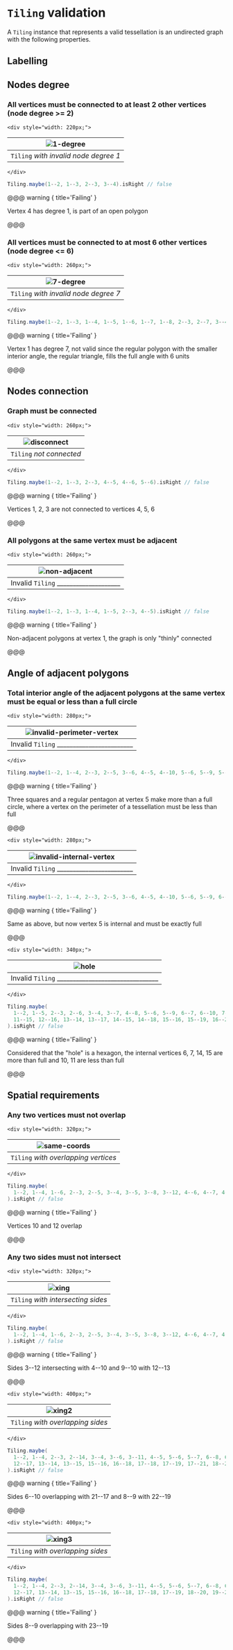 # `Tiling` validation

A `Tiling` instance that represents a valid tessellation is an undirected graph with the following properties.

## Labelling

## Nodes degree

### All vertices must be connected to at least 2 other vertices (node degree >= 2)

```raw
<div style="width: 220px;">
```
| ![1-degree](svg/1-degree.svg)         |
|---------------------------------------|
| `Tiling` _with invalid node degree 1_ |
```raw
</div>
```
```scala
Tiling.maybe(1--2, 1--3, 2--3, 3--4).isRight // false
```

@@@ warning { title='Failing' }

Vertex 4 has degree 1, is part of an open polygon

@@@

### All vertices must be connected to at most 6 other vertices (node degree <= 6)

```raw
<div style="width: 260px;">
```
| ![7-degree](svg/7-degree.svg)         |
|---------------------------------------|
| `Tiling` _with invalid node degree 7_ |
```raw
</div>
```
```scala
Tiling.maybe(1--2, 1--3, 1--4, 1--5, 1--6, 1--7, 1--8, 2--3, 2--7, 3--4, 4--5, 5--6, 6--8, 7--8).isRight // false
```

@@@ warning { title='Failing' }

Vertex 1 has degree 7, not valid since the regular polygon with the smaller interior angle, the regular triangle, fills the full angle with 6 units

@@@

## Nodes connection

### Graph must be connected

```raw
<div style="width: 260px;">
```
| ![disconnect](svg/disconnect.svg)   |
|-------------------------------------|
| `Tiling` _not connected_            |
```raw
</div>
```
```scala
Tiling.maybe(1--2, 1--3, 2--3, 4--5, 4--6, 5--6).isRight // false
```

@@@ warning { title='Failing' }

Vertices 1, 2, 3 are not connected to vertices 4, 5, 6

@@@

### All polygons at the same vertex must be adjacent

```raw
<div style="width: 260px;">
```
| ![non-adjacent](svg/non-adjacent.svg) |
|---------------------------------------|
| Invalid `Tiling` ____________________ |
```raw
</div>
```
```scala
Tiling.maybe(1--2, 1--3, 1--4, 1--5, 2--3, 4--5).isRight // false
```

@@@ warning { title='Failing' }

Non-adjacent polygons at vertex 1, the graph is only "thinly" connected

@@@

## Angle of adjacent polygons

### Total interior angle of the adjacent polygons at the same vertex must be equal or less than a full circle

```raw
<div style="width: 280px;">
```
| ![invalid-perimeter-vertex](svg/invalid-perimeter-vertex.svg) |
|---------------------------------------------------------------|
| Invalid `Tiling` ________________________                     |
```raw
</div>
```
```scala
Tiling.maybe(1--2, 1--4, 2--3, 2--5, 3--6, 4--5, 4--10, 5--6, 5--9, 5--11, 6--7, 7--8, 8--9, 10--11).isRight // false
```

@@@ warning { title='Failing' }

Three squares and a regular pentagon at vertex 5 make more than a full circle,
where a vertex on the perimeter of a tessellation must be less than full

@@@

```raw
<div style="width: 280px;">
```
| ![invalid-internal-vertex](svg/invalid-internal-vertex.svg)  |
|--------------------------------------------------------------|
| Invalid `Tiling` ________________________                    |
```raw
</div>
```
```scala
Tiling.maybe(1--2, 1--4, 2--3, 2--5, 3--6, 4--5, 4--10, 5--6, 5--9, 6--7, 7--8, 8--9, 9--10).isRight // false
```

@@@ warning { title='Failing' }

Same as above, but now vertex 5 is internal and must be exactly full

@@@

```raw
<div style="width: 340px;">
```
| ![hole](svg/hole.svg)                             |
|---------------------------------------------------|
| Invalid `Tiling` ________________________________ |
```raw
</div>
```
```scala
Tiling.maybe(
  1--2, 1--5, 2--3, 2--6, 3--4, 3--7, 4--8, 5--6, 5--9, 6--7, 6--10, 7--8, 7--11, 8--12, 9--10, 9--13, 10--14, 11--12,
  11--15, 12--16, 13--14, 13--17, 14--15, 14--18, 15--16, 15--19, 16--20, 17--18, 18--19, 19--20
).isRight // false
```

@@@ warning { title='Failing' }

Considered that the "hole" is a hexagon,
the internal vertices 6, 7, 14, 15 are more than full
and 10, 11 are less than full

@@@

## Spatial requirements

### Any two vertices must not overlap

```raw
<div style="width: 320px;">
```
| ![same-coords](svg/same-coords.svg)   |
|---------------------------------------|
| `Tiling` _with overlapping vertices_  |
```raw
</div>
```
```scala
Tiling.maybe(
  1--2, 1--4, 1--6, 2--3, 2--5, 3--4, 3--5, 3--8, 3--12, 4--6, 4--7, 4--8, 5--8, 6--7, 7--9, 8--11, 9--10, 11--12
).isRight // false
```

@@@ warning { title='Failing' }

Vertices 10 and 12 overlap

@@@

### Any two sides must not intersect

```raw
<div style="width: 320px;">
```
| ![xing](svg/xing.svg)              |
|------------------------------------|
| `Tiling` _with intersecting sides_ |
```raw
</div>
```
```scala
Tiling.maybe(
  1--2, 1--4, 1--6, 2--3, 2--5, 3--4, 3--5, 3--8, 3--12, 4--6, 4--7, 4--10, 5--8, 6--7, 7--9, 8--11, 9--10, 11--13, 12--13
).isRight // false
```

@@@ warning { title='Failing' }

Sides 3--12 intersecting with 4--10 and 9--10 with 12--13

@@@

```raw
<div style="width: 400px;">
```
| ![xing2](svg/xing2.svg)           |
|-----------------------------------|
| `Tiling` _with overlapping sides_ |
```raw
</div>
```
```scala
Tiling.maybe(
  1--2, 1--4, 2--3, 2--14, 3--4, 3--6, 3--11, 4--5, 5--6, 5--7, 6--8, 6--10, 7--8, 8--9, 9--10, 11--12, 12--13, 12--16,
  12--17, 13--14, 13--15, 15--16, 16--18, 17--18, 17--19, 17--21, 18--20, 19--20, 19--22, 21--22
).isRight // false
```

@@@ warning { title='Failing' }

Sides 6--10 overlapping with 21--17 and 8--9 with 22--19

@@@

```raw
<div style="width: 400px;">
```
| ![xing3](svg/xing3.svg)           |
|-----------------------------------|
| `Tiling` _with overlapping sides_ |
```raw
</div>
```
```scala
Tiling.maybe(
  1--2, 1--4, 2--3, 2--14, 3--4, 3--6, 3--11, 4--5, 5--6, 5--7, 6--8, 6--10, 7--8, 8--9, 9--10, 11--12, 12--13, 12--16,
  12--17, 13--14, 13--15, 15--16, 16--18, 17--18, 17--19, 18--20, 19--20, 19--21, 19--23, 20--22, 21--22, 21--24, 23--24
).isRight // false
```

@@@ warning { title='Failing' }

Sides 8--9 overlapping with 23--19

@@@
